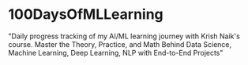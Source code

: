 # 100DaysOfMLLearning
 "Daily progress tracking of my AI/ML learning journey with Krish Naik's course. Master the Theory, Practice, and Math Behind Data Science, Machine Learning, Deep Learning, NLP with End-to-End Projects"

